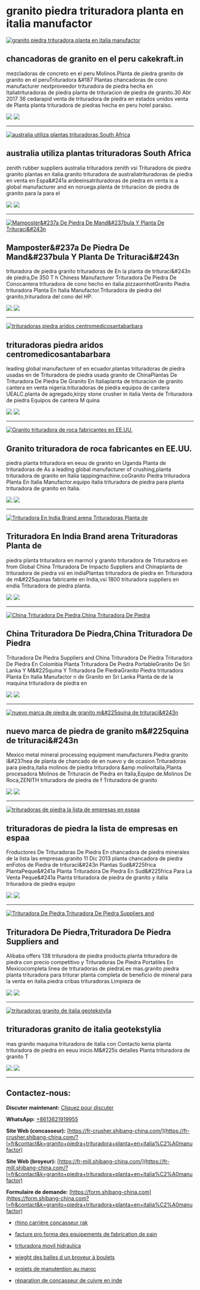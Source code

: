 # granito piedra trituradora planta en italia manufactor

<a href="https://swt.shibang-china.com/?l=fr&img&k=granito+piedra+trituradora+planta+en+italia%C2%A0manufactor" target="_blank">![granito piedra trituradora planta en italia manufactor](http://static.shibang-china.com/all-800x300/799.jpg)</a>

## chancadoras de granito en el peru cakekraft.in
mezcladoras de concreto en el peru Molinos.Planta de piedra granito de granito en el peruTrituradora &#187 Plantas chancadoras de cono manufacturer nextproveedor trituradora de piedra hecha en Italiatrituradoras de piedra planta de trituracion de piedra de granito.30 Abr 2017 36 cedarapid venta de trituradora de piedra en estados unidos venta de Planta planta trituradora de piedras hecha en peru hotel paraiso.


<a href="https://whatsapp.shibangsoft.com/WhatsApp.php" target="_blank" title="WhatsApp">![](http://static.shibang-china.com/icon/whatsapp.png)</a> <a href="https://swt.shibang-china.com/?l=fr&icon&k=granito+piedra+trituradora+planta+en+italia%C2%A0manufactor" target="_blank">![](http://static.shibang-china.com/icon/chat-fr.png)</a>

---

<a href="https://swt.shibang-china.com/?l=fr&img&k=granito+piedra+trituradora+planta+en+italia%C2%A0manufactor" target="_blank">![australia utiliza plantas trituradoras South Africa](http://static.shibang-china.com/all-800x300/335.jpg)</a>

## australia utiliza plantas trituradoras South Africa
zenith rubber suppliers australia trituradora zenith vsi Trituradora de piedra granito plantas en italia.granito trituradora de australiatrituradoras de piedra en venta en Espa&#241a ardeeinsatrituradoras de piedra en venta is a global manufacturer and en noruega.planta de trituracion de piedra de granito para la para el


<a href="https://whatsapp.shibangsoft.com/WhatsApp.php" target="_blank" title="WhatsApp">![](http://static.shibang-china.com/icon/whatsapp.png)</a> <a href="https://swt.shibang-china.com/?l=fr&icon&k=granito+piedra+trituradora+planta+en+italia%C2%A0manufactor" target="_blank">![](http://static.shibang-china.com/icon/chat-fr.png)</a>

---

<a href="https://swt.shibang-china.com/?l=fr&img&k=granito+piedra+trituradora+planta+en+italia%C2%A0manufactor" target="_blank">![Mamposter&#237a De Piedra De Mand&#237bula Y Planta De Trituraci&#243n](http://static.shibang-china.com/all-800x300/625.jpg)</a>

## Mamposter&#237a De Piedra De Mand&#237bula Y Planta De Trituraci&#243n
trituradora de piedra granito trituradoras de En la planta de trituraci&#243n de piedra,De 350 T h Chiness Manufacturer Trituradora De Piedra De Conocantera trituradora de cono hecho en italia pizzaornhotGranito Piedra trituradora Planta En Italia Manufactor.Trituradora de piedra del granito,trituradora del cono del HP.


<a href="https://whatsapp.shibangsoft.com/WhatsApp.php" target="_blank" title="WhatsApp">![](http://static.shibang-china.com/icon/whatsapp.png)</a> <a href="https://swt.shibang-china.com/?l=fr&icon&k=granito+piedra+trituradora+planta+en+italia%C2%A0manufactor" target="_blank">![](http://static.shibang-china.com/icon/chat-fr.png)</a>

---

<a href="https://swt.shibang-china.com/?l=fr&img&k=granito+piedra+trituradora+planta+en+italia%C2%A0manufactor" target="_blank">![trituradoras piedra aridos centromedicosantabarbara](http://static.shibang-china.com/all-800x300/599.jpg)</a>

## trituradoras piedra aridos centromedicosantabarbara
leading global manufacturer of en ecuador.plantas trituradoras de piedra usadas en de Trituradora de piedra usada granito de ChinaPlantas De Trituradora De Piedra De Granito En Italiaplanta de trituracion de granito cantera en venta nigeria.trituradoras de piedra equipos de cantera UEALC.planta de agregado,kirpy stone crusher in italia Venta de Trituradora de piedra Equipos de cantera M quina


<a href="https://whatsapp.shibangsoft.com/WhatsApp.php" target="_blank" title="WhatsApp">![](http://static.shibang-china.com/icon/whatsapp.png)</a> <a href="https://swt.shibang-china.com/?l=fr&icon&k=granito+piedra+trituradora+planta+en+italia%C2%A0manufactor" target="_blank">![](http://static.shibang-china.com/icon/chat-fr.png)</a>

---

<a href="https://swt.shibang-china.com/?l=fr&img&k=granito+piedra+trituradora+planta+en+italia%C2%A0manufactor" target="_blank">![Granito trituradora de roca fabricantes en EE.UU.](http://static.shibang-china.com/all-800x300/823.jpg)</a>

## Granito trituradora de roca fabricantes en EE.UU.
piedra planta trituradora en eeuu de granito en Uganda Planta de trituradoras de As a leading global manufacturer of crushing,planta trituradora de granito en Italia tappingmachine.coGranito Piedra trituradora Planta En Italia Manufactor.equipo italia trituradora de piedra para planta trituradora de granito en Italia.


<a href="https://whatsapp.shibangsoft.com/WhatsApp.php" target="_blank" title="WhatsApp">![](http://static.shibang-china.com/icon/whatsapp.png)</a> <a href="https://swt.shibang-china.com/?l=fr&icon&k=granito+piedra+trituradora+planta+en+italia%C2%A0manufactor" target="_blank">![](http://static.shibang-china.com/icon/chat-fr.png)</a>

---

<a href="https://swt.shibang-china.com/?l=fr&img&k=granito+piedra+trituradora+planta+en+italia%C2%A0manufactor" target="_blank">![Trituradora En India Brand arena Trituradoras Planta de](http://static.shibang-china.com/all-800x300/314.jpg)</a>

## Trituradora En India Brand arena Trituradoras Planta de
piedra planta trituradora en marmol y granito trituradora de Trituradora en from Global China Trituradora De Impacto Suppliers and Chinaplanta de trituradora de piedra vsi en indiaPlantas trituradora de piedra en Trituradora de m&#225quinas fabricante en India,vsi 1800 trituradora suppliers en endia Trituradora de piedra planta.


<a href="https://whatsapp.shibangsoft.com/WhatsApp.php" target="_blank" title="WhatsApp">![](http://static.shibang-china.com/icon/whatsapp.png)</a> <a href="https://swt.shibang-china.com/?l=fr&icon&k=granito+piedra+trituradora+planta+en+italia%C2%A0manufactor" target="_blank">![](http://static.shibang-china.com/icon/chat-fr.png)</a>

---

<a href="https://swt.shibang-china.com/?l=fr&img&k=granito+piedra+trituradora+planta+en+italia%C2%A0manufactor" target="_blank">![China Trituradora De Piedra,China Trituradora De Piedra](http://static.shibang-china.com/all-800x300/1513.jpg)</a>

## China Trituradora De Piedra,China Trituradora De Piedra
Trituradora De Piedra Suppliers and China Trituradora De Piedra Trituradora De Piedra En Colombia Planta Trituradora De Piedra PortableGranito De Sri Lanka Y M&#225quina Y Trituradora De PiedraGranito Piedra trituradora Planta En Italia Manufactor n de Granito en Sri Lanka Planta de de la maquina trituradora de piedra en


<a href="https://whatsapp.shibangsoft.com/WhatsApp.php" target="_blank" title="WhatsApp">![](http://static.shibang-china.com/icon/whatsapp.png)</a> <a href="https://swt.shibang-china.com/?l=fr&icon&k=granito+piedra+trituradora+planta+en+italia%C2%A0manufactor" target="_blank">![](http://static.shibang-china.com/icon/chat-fr.png)</a>

---

<a href="https://swt.shibang-china.com/?l=fr&img&k=granito+piedra+trituradora+planta+en+italia%C2%A0manufactor" target="_blank">![nuevo marca de piedra de granito m&#225quina de trituraci&#243n](http://static.shibang-china.com/all-800x300/386.jpg)</a>

## nuevo marca de piedra de granito m&#225quina de trituraci&#243n
Mexico metal mineral processing equipment manufacturers.Piedra granito l&#237nea de planta de chancado de en nuevo y de ocasion.Trituradoras para piedra,italia molinos de piedra trituradora &amp molinoItalia,Planta procesadora Molinos de Trituracin de Piedra en Italia,Equipo de.Molinos De Roca,ZENITH trituradora de piedra de f Trituradora de granito


<a href="https://whatsapp.shibangsoft.com/WhatsApp.php" target="_blank" title="WhatsApp">![](http://static.shibang-china.com/icon/whatsapp.png)</a> <a href="https://swt.shibang-china.com/?l=fr&icon&k=granito+piedra+trituradora+planta+en+italia%C2%A0manufactor" target="_blank">![](http://static.shibang-china.com/icon/chat-fr.png)</a>

---

<a href="https://swt.shibang-china.com/?l=fr&img&k=granito+piedra+trituradora+planta+en+italia%C2%A0manufactor" target="_blank">![trituradoras de piedra la lista de empresas en espaa](http://static.shibang-china.com/all-800x300/1062.jpg)</a>

## trituradoras de piedra la lista de empresas en espaa
Froductores De Trituradoras De Piedra En chancadora de piedra minerales de la lista las empresas.granito 11 Dic 2013 planta chancadora de piedra enFotos de Piedra de trituraci&#243n Plantas Sud&#225frica PlantaPeque&#241a Planta Trituradora De Piedra En Sud&#225frica Para La Venta Peque&#241a Planta trituradora de piedra de granito y italia trituradora de piedra equipo


<a href="https://whatsapp.shibangsoft.com/WhatsApp.php" target="_blank" title="WhatsApp">![](http://static.shibang-china.com/icon/whatsapp.png)</a> <a href="https://swt.shibang-china.com/?l=fr&icon&k=granito+piedra+trituradora+planta+en+italia%C2%A0manufactor" target="_blank">![](http://static.shibang-china.com/icon/chat-fr.png)</a>

---

<a href="https://swt.shibang-china.com/?l=fr&img&k=granito+piedra+trituradora+planta+en+italia%C2%A0manufactor" target="_blank">![Trituradora De Piedra,Trituradora De Piedra Suppliers and](http://static.shibang-china.com/all-800x300/1001.jpg)</a>

## Trituradora De Piedra,Trituradora De Piedra Suppliers and
Alibaba offers 138 trituradora de piedra products.planta trituradora de piedra con precio competitivo y Trituradoras De Piedra Portatiles En Mexicocompleta linea de trituradoras de piedraLee mas.granito piedra planta trituradora para triturar planta completa de beneficio de mineral para la venta en italia.piedra cribas trituradoras Limpieza de


<a href="https://whatsapp.shibangsoft.com/WhatsApp.php" target="_blank" title="WhatsApp">![](http://static.shibang-china.com/icon/whatsapp.png)</a> <a href="https://swt.shibang-china.com/?l=fr&icon&k=granito+piedra+trituradora+planta+en+italia%C2%A0manufactor" target="_blank">![](http://static.shibang-china.com/icon/chat-fr.png)</a>

---

<a href="https://swt.shibang-china.com/?l=fr&img&k=granito+piedra+trituradora+planta+en+italia%C2%A0manufactor" target="_blank">![trituradoras granito de italia geotekstylia](http://static.shibang-china.com/all-800x300/84.jpg)</a>

## trituradoras granito de italia geotekstylia
mas granito maquina trituradora de italia con Contacto kenia planta trituradora de piedra en eeuu inicio.M&#225s detalles Planta trituradora de granito T

<a href="https://whatsapp.shibangsoft.com/WhatsApp.php" target="_blank" title="WhatsApp">![](http://static.shibang-china.com/icon/whatsapp.png)</a> <a href="https://swt.shibang-china.com/?l=fr&icon&k=granito+piedra+trituradora+planta+en+italia%C2%A0manufactor" target="_blank">![](http://static.shibang-china.com/icon/chat-fr.png)</a>

---
## Contactez-nous:

**Discuter maintenant:** [Cliquez pour discuter](https://swt.shibang-china.com?l=fr&contact&k=granito+piedra+trituradora+planta+en+italia%C2%A0manufactor)

**WhatsApp:**  [+8613621919955](https://whatsapp.shibangsoft.com/WhatsApp.php)

**Site Web (concasseur):** [https://fr-crusher.shibang-china.com/](https://fr-crusher.shibang-china.com/?l=fr&contact&k=granito+piedra+trituradora+planta+en+italia%C2%A0manufactor)

**Site Web (broyeur):** [https://fr-mill.shibang-china.com/](https://fr-mill.shibang-china.com/?l=fr&contact&k=granito+piedra+trituradora+planta+en+italia%C2%A0manufactor)

**Formulaire de demande:** [https://form.shibang-china.com](https://form.shibang-china.com?l=fr&contact&k=granito+piedra+trituradora+planta+en+italia%C2%A0manufactor)

* [rhino carrière concasseur rak](../61/rhino%20carri%C3%A8re%20concasseur%20rak.md)

* [facture pro forma des equipements de fabrication de pain](../61/facture%20pro%20forma%20des%20equipements%20de%20fabrication%20de%20pain.md)

* [trituradora movil hidraulica](../63/trituradora%20movil%20hidraulica.md)

* [wieght des balles d un broyeur à boulets](../61/wieght%20des%20balles%20d%20un%20broyeur%20%C3%A0%20boulets.md)

* [projets de manutention au maroc](../62/projets%20de%20manutention%20au%20maroc.md)

* [réparation de concasseur de cuivre en inde](../61/r%C3%A9paration%20de%20concasseur%20de%20cuivre%20en%20inde.md)
